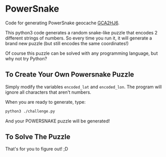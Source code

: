 # PowerSnake

Code for generating PowerSnake geocache [GCA2HJ6](https://www.geocaching.com/geocache/GCA2HJ6). 

This python3 code generates a random snake-like puzzle that encodes 2 different strings of numbers.
So every time you run it, it will generate a brand new puzzle (but still encodes the same coordinates!)

Of course this puzzle can be solved with any programming language, but why not try Python?

## To Create Your Own Powersnake Puzzle

Simply modify the variables  `encoded_lat` and  `encoded_lon`. The program will ignore all characters that aren't numbers.

When you are ready to generate, type:

```bash
python3 ./challenge.py
```

And your POWERSNAKE puzzle will be generated!

## To Solve The Puzzle

That's for you to figure out! ;D
